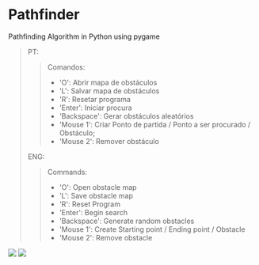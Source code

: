 # Pathfinder
Pathfinding Algorithm in Python using pygame

>PT:
>
>>Comandos:
>>* 'O': Abrir mapa de obstáculos
>>* 'L': Salvar mapa de obstáculos
>>* 'R': Resetar programa
>>* 'Enter': Iniciar procura
>>* 'Backspace': Gerar obstáculos aleatórios
>>* 'Mouse 1': Criar Ponto de partida / Ponto a ser procurado / Obstáculo;
>>* 'Mouse 2': Remover obstáculo
>
>ENG:
>
>>Commands:
>>* 'O': Open obstacle map
>>* 'L': Save obstacle map
>>* 'R': Reset Program
>>* 'Enter': Begin search
>>* 'Backspace': Generate random obstacles
>>* 'Mouse 1': Create Starting point / Ending point / Obstacle
>>* 'Mouse 2': Remove obstacle

![](https://imgur.com/SY0zvLO.gif)
![](https://imgur.com/sksxa0d.gif)
